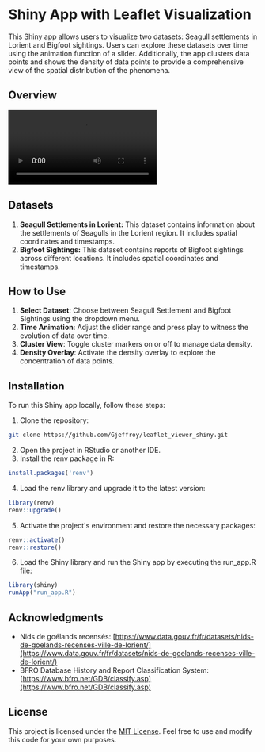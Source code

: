 # Shiny App with Leaflet Visualization

This Shiny app allows users to visualize two datasets: Seagull settlements in Lorient and Bigfoot sightings. Users can explore these datasets over time using the animation function of a slider. Additionally, the app clusters data points and shows the density of data points to provide a comprehensive view of the spatial distribution of the phenomena.

## Overview

![](https://github.com/Gjeffroy/leaflet_viewer_shiny/blob/main/ShortVidIntro_720.mp4)


## Datasets

1. **Seagull Settlements in Lorient:** This dataset contains information about the settlements of Seagulls in the Lorient region. It includes spatial coordinates and timestamps.
2. **Bigfoot Sightings:** This dataset contains reports of Bigfoot sightings across different locations. It includes spatial coordinates and timestamps.


## How to Use

1. **Select Dataset**: Choose between Seagull Settlement and Bigfoot Sightings using the dropdown menu.
2. **Time Animation**: Adjust the slider range and press play to witness the evolution of data over time.
3. **Cluster View**: Toggle cluster markers on or off to manage data density.
4. **Density Overlay**: Activate the density overlay to explore the concentration of data points.

## Installation

To run this Shiny app locally, follow these steps:

1. Clone the repository:
```bash
git clone https://github.com/Gjeffroy/leaflet_viewer_shiny.git
```
2. Open the project in RStudio or another IDE.
3. Install the renv package in R:
```R
install.packages('renv')
```

4. Load the renv library and upgrade it to the latest version:
```R
library(renv)
renv::upgrade()
```

5. Activate the project's environment and restore the necessary packages:
```R
renv::activate()
renv::restore()
```

6. Load the Shiny library and run the Shiny app by executing the run_app.R file:
```R
library(shiny)
runApp("run_app.R")
```

## Acknowledgments

- Nids de goélands recensés: [https://www.data.gouv.fr/fr/datasets/nids-de-goelands-recenses-ville-de-lorient/](https://www.data.gouv.fr/fr/datasets/nids-de-goelands-recenses-ville-de-lorient/)
- BFRO Database History and Report Classification System: [https://www.bfro.net/GDB/classify.asp](https://www.bfro.net/GDB/classify.asp)

## License

This project is licensed under the [MIT License](LICENSE). Feel free to use and modify this code for your own purposes.
